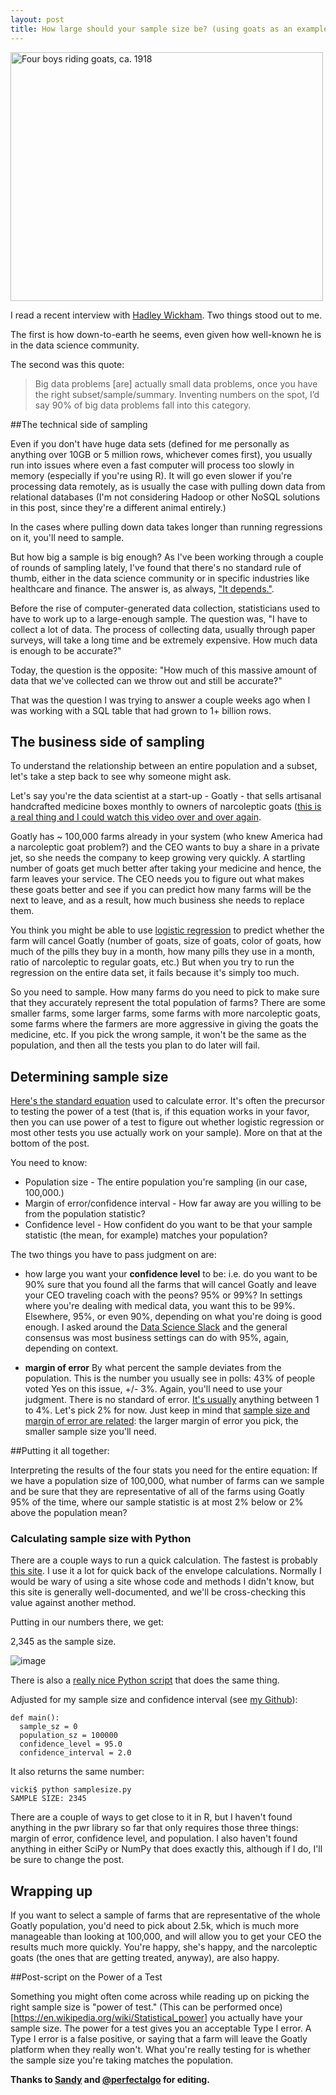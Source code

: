 ```yaml
---
layout: post
title: How large should your sample size be? (using goats as an example)
---
```


<a data-flickr-embed="true" href="https://www.flickr.com/photos/statelibraryqueensland/3197460723/in/photolist-5SxPFa-59qMqQ-63FpTG-7Mz8DZ-63Ba3B-bQFWMt-5SxPEa-6DgPCX-7VEZcu-5SxPzT-bzgRnN-9rk79o-9PvnKB-nhRgK8-6DkXvC-6DkXaE-8agbki-6DkXeS-drAnsh-ssmEWP-otizPX-6nBFEg-saMi8A-ssbNwq-orgG7o-obNSav-ssjRj2-bzgRoh-owchHW-ot6t4W-orgzdy-oya5Fa-otgY61-ssbNub-aUzkqM-81kDDd-9D27ZY-ssmEUe-otisNc-ovxBe9-obNW5V-orgzj5-vHNDGX-orgJxf-avjAM5-otiu8B-otgXhN-ot6uq3-obNWAV-obNVF7" title="Four boys riding goats, ca. 1918"><img src="https://farm4.staticflickr.com/3091/3197460723_861311ec62.jpg" width="500" height="398" alt="Four boys riding goats, ca. 1918"></a><script async src="//embedr.flickr.com/assets/client-code.js" charset="utf-8"></script>


I read a recent interview with [Hadley Wickham](https://peadarcoyle.wordpress.com/2015/08/02/interview-with-a-data-scientist-hadley-wickham/). Two things stood out to me. 

The first is how down-to-earth he seems, even given how well-known he is in the data science community. 


The second was this quote:  

>Big data problems [are] actually small data problems, once you have the right subset/sample/summary. Inventing numbers on the spot, I’d say 90% of big data problems fall into this category. 

##The technical side of sampling

Even if you don't have huge data sets (defined for me personally as anything over 10GB or 5 million rows, whichever comes first), you usually run into issues where even a fast computer will process too slowly in memory (especially if you're using R). It will go even slower if you're processing data remotely, as is usually the case with pulling down data from relational databases (I'm not considering Hadoop or other NoSQL solutions in this post, since they're a different animal entirely.)

In the cases where pulling down data takes longer than running regressions on it, you'll need to sample. 

But how big a sample is big enough? As I've been working through a couple of rounds of sampling lately, I've found that there's no standard rule of thumb, either in the data science community or in specific industries like healthcare and finance. The answer is, as always, ["It depends."](http://stats.stackexchange.com/questions/132536/how-to-choose-a-confidence-level). 

Before the rise of computer-generated data collection, statisticians used to have to work up to a large-enough sample. The question was, "I have to collect a lot of data. The process of collecting data, usually through paper surveys,  will take a long time and be extremely expensive. How much data is enough to be accurate?"

Today, the question is the opposite: "How much of this massive amount of data that we've collected can we throw out and still be accurate?" 

That was the question I was trying to answer a couple weeks ago when I was working with a SQL table that had grown to 1+ billion rows. 

## The business side of sampling


To understand the relationship between an entire population and a subset, let's take a step back to see why someone might ask. 

Let's say you're the data scientist at a start-up - Goatly - that sells artisanal handcrafted medicine boxes monthly to owners of narcoleptic goats ([this is a real thing and I could watch this video over and over again](https://www.youtube.com/watch?v=we9_CdNPuJg).  

Goatly has ~ 100,000 farms already in your system (who knew America had a narcoleptic goat problem?) and the CEO wants to buy a share in a private jet, so she needs the company to keep growing very quickly. A startling number of goats get much better after taking your medicine and hence, the farm leaves your service. The CEO needs you to figure out what makes these goats better and see if you can predict how many farms will be the next to leave, and as a result, how much business she needs to replace them. 

You think you might be able to use [logistic regression](https://www.strath.ac.uk/aer/materials/5furtherquantitativeresearchdesignandanalysis/unit6/whatislogisticregression/) to predict whether the farm will cancel Goatly (number of goats, size of goats, color of goats, how much of the pills they buy in a month, how many pills they use in a month, ratio of narcoleptic to regular goats, etc.) But when you try to run the regression on the entire data set, it fails because it's simply too much. 

So you need to sample. How many farms do you need to pick to make sure that they accurately represent the total population of farms? There are some smaller farms, some larger farms, some farms with more narcoleptic goats, some farms where the farmers are more aggressive in giving the goats the medicine, etc. If you pick the wrong sample, it won't be the same as the population, and then all the tests you plan to do later will fail.  

## Determining sample size

[Here's the standard equation](https://www.qualtrics.com/blog/determining-sample-size/) used to calculate error. It's often the precursor to testing the power of a test (that is, if this equation works in your favor, then you can use power of a test to figure out whether logistic regression or most other tests you use actually work on your sample). More on that at the bottom of the post. 


You need to know: 

+ Population size  - The entire population you're sampling (in our case, 100,000.)
+ Margin of error/confidence interval - How far away are you willing to be from the population statistic? 
+ Confidence level - How confident do you want to be that your sample statistic (the mean, for example) matches your population? 


The two things you have to pass judgment on are:

+ how large you want your **confidence level** to be: i.e. do you want to be 90% sure that you found all the farms that will cancel Goatly and leave your CEO traveling coach with the peons? 95% or 99%? In settings where you're dealing with medical data, you want this to be 99%. Elsewhere, 95%, or even 90%, depending on what you're doing is good enough. I asked around the [Data Science Slack](https://datascientists.slack.com) and the general consensus was most business settings can do with 95%, again, depending on context. 

+ **margin of error** By what percent the sample deviates from the population. This is the number you usually see in polls: 43% of people voted Yes on this issue, +/- 3%. Again, you'll need to use your judgment. There is no standard of error. [It's usually](http://www.unc.edu/~rls/s151-2010/class23.pdf) anything between 1 to 4%. Let's pick 2% for now.  Just keep in mind that [sample size and margin of error are related](https://onlinecourses.science.psu.edu/stat100/node/17): the larger margin of error you pick, the smaller sample size you'll need. 

##Putting it all together: 

Interpreting the results of the four stats you need for the entire equation: If we have a population size of 100,000, what number of farms can we sample and be sure that they are representative of all of the farms using Goatly 95% of the time, where our sample statistic is at most 2% below or 2% above the population mean? 


### Calculating sample size with Python

There are a couple ways to run a quick calculation. The fastest is probably [this site](http://www.surveysystem.com/sscalc.htm). I use it a lot for quick back of the envelope calculations. Normally I would be wary of using a site whose code and methods I didn't know, but this site is generally well-documented, and we'll be cross-checking this value against another method.  

Putting in our numbers there, we get: 

2,345 as the sample size. 

![image](https://raw.githubusercontent.com/veekaybee/veekaybee.github.io/master/images/stattest.png)


There is also a [really nice Python script](http://bc-forensics.com/?p=15) that does the same thing. 

Adjusted for my sample size and confidence interval (see [my Github](https://github.com/veekaybee/data/blob/master/samplesize.py)): 

```
def main():
  sample_sz = 0
  population_sz = 100000
  confidence_level = 95.0
  confidence_interval = 2.0
 ```


It also returns the same number: 


	vicki$ python samplesize.py 
	SAMPLE SIZE: 2345



There are a couple of ways to get close to it in R, but I haven't found anything in the pwr library so far that only requires those three things: margin of error, confidence level, and population. I also haven't found anything in either SciPy or NumPy that does exactly this, although if I do, I'll be sure to change the post. 


## Wrapping up

If you want to select a sample of farms that are representative of the whole Goatly population, you'd need to pick about 2.5k, which is much more manageable than looking at 100,000, and will allow you to get your CEO the results much more quickly. You're happy, she's happy, and the narcoleptic goats (the ones that are getting treated, anyway), are also happy. 

##Post-script on the Power of a Test

Something you might often come across while reading up on picking the right sample size is "power of test."  (This can be performed once)[https://en.wikipedia.org/wiki/Statistical_power] you actually have your sample size.  The power for a test gives you an acceptable Type I error. A Type I error is a false positive, or saying that a farm will leave the Goatly platform when they really won't. What you're really testing for is whether the sample size you're taking matches the population. 

**Thanks to [Sandy](http://www.saberr.com/company) and [@perfectalgo](https://twitter.com/perfectalgo) for editing.** 




